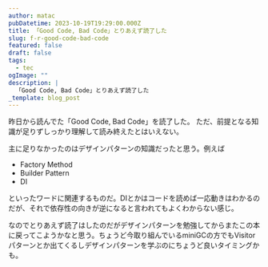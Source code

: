 ```yaml
---
author: matac
pubDatetime: 2023-10-19T19:29:00.000Z
title: 「Good Code, Bad Code」とりあえず読了した
slug: f-r-good-code-bad-code
featured: false
draft: false
tags:
  - tec
ogImage: ""
description: |
  「Good Code, Bad Code」とりあえず読了した
_template: blog_post
---
```


昨日から読んでた「Good Code, Bad Code」を読了した。
ただ、前提となる知識が足りずしっかり理解して読み終えたとはいえない。

主に足りなかったのはデザインパターンの知識だったと思う。例えば

- Factory Method
- Builder Pattern
- DI

といったワードに関連するものだ。DIとかはコードを読めば一応動きはわかるのだが、それで依存性の向きが逆になると言われてもよくわからない感じ。

なのでとりあえず読了はしたのだがデザインパターンを勉強してからまたこの本に戻ってこようかなと思う。ちょうど今取り組んでいるminiGCの方でもVisitorパターンとか出てくるしデザインパターンを学ぶのにちょうど良いタイミングかも。
